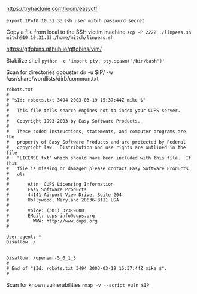 https://tryhackme.com/room/easyctf

`export IP=10.10.31.33`
`ssh user mitch password secret`

Copy a file from local to the SSH victim machine
`scp -P 2222 ./linpeas.sh mitch@10.10.31.33:/home/mitch/linpeas.sh`

https://gtfobins.github.io/gtfobins/vim/

Stabilize shell
`python -c 'import pty; pty.spawn("/bin/bash")'`

Scan for directories
gobuster dir -u $IP/ -w /usr/share/wordlists/dirb/common.txt

```
robots.txt
#
# "$Id: robots.txt 3494 2003-03-19 15:37:44Z mike $"
#
#   This file tells search engines not to index your CUPS server.
#
#   Copyright 1993-2003 by Easy Software Products.
#
#   These coded instructions, statements, and computer programs are the
#   property of Easy Software Products and are protected by Federal
#   copyright law.  Distribution and use rights are outlined in the file
#   "LICENSE.txt" which should have been included with this file.  If this
#   file is missing or damaged please contact Easy Software Products
#   at:
#
#       Attn: CUPS Licensing Information
#       Easy Software Products
#       44141 Airport View Drive, Suite 204
#       Hollywood, Maryland 20636-3111 USA
#
#       Voice: (301) 373-9600
#       EMail: cups-info@cups.org
#         WWW: http://www.cups.org
#

User-agent: *
Disallow: /


Disallow: /openemr-5_0_1_3 
#
# End of "$Id: robots.txt 3494 2003-03-19 15:37:44Z mike $".
#
```

Scan for known vulnerabilities
`nmap -v --script vuln $IP`

